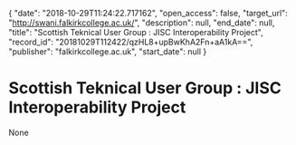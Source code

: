 {
  "date": "2018-10-29T11:24:22.717162", 
  "open_access": false, 
  "target_url": "http://swani.falkirkcollege.ac.uk/", 
  "description": null, 
  "end_date": null, 
  "title": "Scottish Teknical User Group : JISC Interoperability Project", 
  "record_id": "20181029T112422/qzHL8+upBwKhA2Fn+aA1kA==", 
  "publisher": "falkirkcollege.ac.uk", 
  "start_date": null
}

# Scottish Teknical User Group : JISC Interoperability Project

None